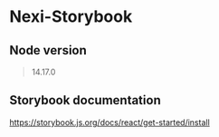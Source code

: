# Nexi-Storybook

## Node version
> 14.17.0

## Storybook documentation
https://storybook.js.org/docs/react/get-started/install
